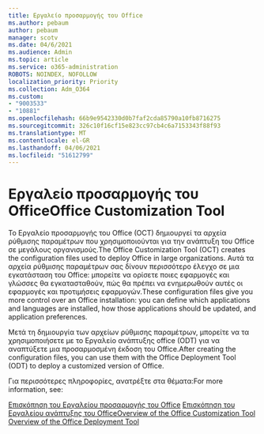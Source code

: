 ```yaml
---
title: Εργαλείο προσαρμογής του Office
ms.author: pebaum
author: pebaum
manager: scotv
ms.date: 04/6/2021
ms.audience: Admin
ms.topic: article
ms.service: o365-administration
ROBOTS: NOINDEX, NOFOLLOW
localization_priority: Priority
ms.collection: Adm_O364
ms.custom:
- "9003533"
- "10881"
ms.openlocfilehash: 66b9e9542330d0b7faf2cda85790a10fb8716275
ms.sourcegitcommit: 326c10f16cf15e823cc97cb4c6a7153343f88f93
ms.translationtype: MT
ms.contentlocale: el-GR
ms.lasthandoff: 04/06/2021
ms.locfileid: "51612799"
---
```

# <a name="office-customization-tool"></a><span data-ttu-id="3a967-102">Εργαλείο προσαρμογής του Office</span><span class="sxs-lookup"><span data-stu-id="3a967-102">Office Customization Tool</span></span>

<span data-ttu-id="3a967-103">Το Εργαλείο προσαρμογής του Office (OCT) δημιουργεί τα αρχεία ρύθμισης παραμέτρων που χρησιμοποιούνται για την ανάπτυξη του Office σε μεγάλους οργανισμούς.</span><span class="sxs-lookup"><span data-stu-id="3a967-103">The Office Customization Tool (OCT) creates the configuration files used to deploy Office in large organizations.</span></span> <span data-ttu-id="3a967-104">Αυτά τα αρχεία ρύθμισης παραμέτρων σας δίνουν περισσότερο έλεγχο σε μια εγκατάσταση του Office: μπορείτε να ορίσετε ποιες εφαρμογές και γλώσσες θα εγκατασταθούν, πώς θα πρέπει να ενημερωθούν αυτές οι εφαρμογές και προτιμήσεις εφαρμογών.</span><span class="sxs-lookup"><span data-stu-id="3a967-104">These configuration files give you more control over an Office installation: you can define which applications and languages are installed, how those applications should be updated, and application preferences.</span></span> 

<span data-ttu-id="3a967-105">Μετά τη δημιουργία των αρχείων ρύθμισης παραμέτρων, μπορείτε να τα χρησιμοποιήσετε με το Εργαλείο ανάπτυξης office (ODT) για να αναπτύξετε μια προσαρμοσμένη έκδοση του Office.</span><span class="sxs-lookup"><span data-stu-id="3a967-105">After creating the configuration files, you can use them with the Office Deployment Tool (ODT) to deploy a customized version of Office.</span></span> 

<span data-ttu-id="3a967-106">Για περισσότερες πληροφορίες, ανατρέξτε στα θέματα:</span><span class="sxs-lookup"><span data-stu-id="3a967-106">For more information, see:</span></span>

<span data-ttu-id="3a967-107">[Επισκόπηση του Εργαλείου προσαρμογής του Office](https://docs.microsoft.com/deployoffice/overview-of-the-office-customization-tool-for-click-to-run) 
 [Επισκόπηση του Εργαλείου ανάπτυξης του Office](https://docs.microsoft.com/deployoffice/overview-office-deployment-tool)</span><span class="sxs-lookup"><span data-stu-id="3a967-107">[Overview of the Office Customization Tool](https://docs.microsoft.com/deployoffice/overview-of-the-office-customization-tool-for-click-to-run)
[Overview of the Office Deployment Tool](https://docs.microsoft.com/deployoffice/overview-office-deployment-tool)</span></span>